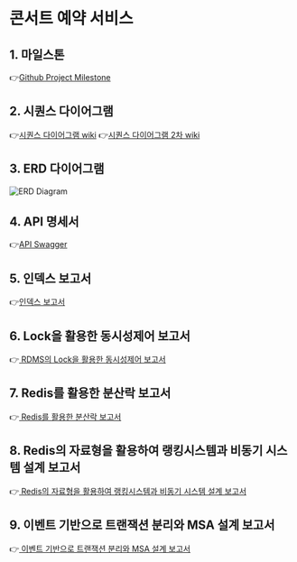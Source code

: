 # 콘서트 예약 서비스


## 1. 마일스톤 

👉[Github Project Milestone](https://github.com/users/loveAlakazam/projects/9/views/8)


## 2. 시퀀스 다이어그램

👉[시퀀스 다이어그램 wiki](https://github.com/loveAlakazam/hh-08-concert/wiki/03_%EC%8B%9C%ED%80%80%EC%8A%A4%EB%8B%A4%EC%9D%B4%EC%96%B4%EA%B7%B8%EB%9E%A8)
👉[시퀀스 다이어그램 2차 wiki](https://github.com/loveAlakazam/hh-08-concert/wiki/03_%EC%8B%9C%ED%80%80%EC%8A%A4%EB%8B%A4%EC%9D%B4%EC%96%B4%EA%B7%B8%EB%9E%A8_2nd)

## 3. ERD 다이어그램

![ERD Diagram](https://github.com/loveAlakazam/hh-08-concert/wiki/images/erd-ver-1.png)

## 4. API 명세서

👉[API Swagger](https://app.swaggerhub.com/apis-docs/sampleswagger-f17/hh-08-concert/1.0.0)

## 5. 인덱스 보고서

👉[인덱스 보고서](https://github.com/loveAlakazam/hh-08-concert/wiki/06_%EC%9D%B8%EB%8D%B1%EC%8A%A4%EB%B3%B4%EA%B3%A0%EC%84%9C)

## 6. Lock을 활용한 동시성제어 보고서

👉[ RDMS의 Lock을 활용한 동시성제어 보고서 ](https://github.com/loveAlakazam/hh-08-concert/wiki/07_RDBMS_%EB%9D%BD%EC%9D%84%ED%99%9C%EC%9A%A9%ED%95%9C_%EB%8F%99%EC%8B%9C%EC%84%B1%EC%A0%9C%EC%96%B4%EB%B3%B4%EA%B3%A0%EC%84%9C)


## 7. Redis를 활용한 분산락 보고서

👉[ Redis를 활용한 분산락 보고서 ](https://github.com/loveAlakazam/hh-08-concert/wiki/08_Redis%EB%A5%BC_%ED%99%9C%EC%9A%A9%ED%95%9C_%EB%B6%84%EC%82%B0%EB%9D%BD)


## 8. Redis의 자료형을 활용하여 랭킹시스템과 비동기 시스템 설계 보고서

👉[ Redis의 자료형을 활용하여 랭킹시스템과 비동기 시스템 설계 보고서 ](https://github.com/loveAlakazam/hh-08-concert/wiki/10_Redis_%ED%99%9C%EC%9A%A9)


## 9. 이벤트 기반으로 트랜잭션 분리와 MSA 설계 보고서

👉[ 이벤트 기반으로 트랜잭션 분리와 MSA 설계 보고서](https://github.com/loveAlakazam/hh-08-concert/wiki/11_%ED%8A%B8%EB%9E%9C%EC%9E%AD%EC%85%98%EB%B6%84%EB%A6%AC_&_%EC%9D%B4%EB%B2%A4%ED%8A%B8%EA%B8%B0%EB%B0%98%EC%84%A4%EA%B3%84)

